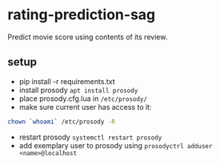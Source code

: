 # rating-prediction-sag
Predict movie score using contents of its review.

## setup
* pip install -r requirements.txt
* install prosody `apt install prosody`
* place prosody.cfg.lua in `/etc/prosody/`
* make sure current user has access to it: 
```bash
chown `whoami` /etc/prosody -R
```
* restart prosody `systemctl restart prosody`
* add exemplary user to prosody using 
`prosodyctrl adduser <name>@localhost`

